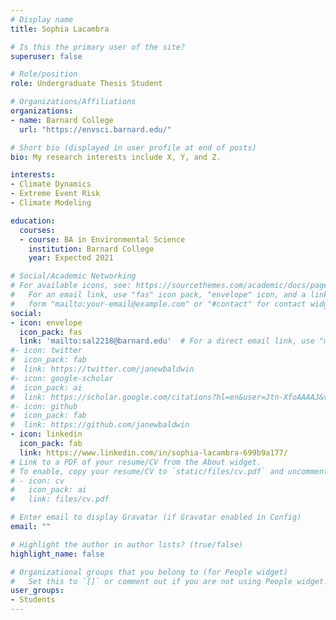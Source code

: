 ```yaml
---
# Display name
title: Sophia Lacambra

# Is this the primary user of the site?
superuser: false

# Role/position
role: Undergraduate Thesis Student

# Organizations/Affiliations
organizations:
- name: Barnard College
  url: "https://envsci.barnard.edu/"

# Short bio (displayed in user profile at end of posts)
bio: My research interests include X, Y, and Z.

interests:
- Climate Dynamics
- Extreme Event Risk
- Climate Modeling

education:
  courses:
  - course: BA in Environmental Science
    institution: Barnard College
    year: Expected 2021

# Social/Academic Networking
# For available icons, see: https://sourcethemes.com/academic/docs/page-builder/#icons
#   For an email link, use "fas" icon pack, "envelope" icon, and a link in the
#   form "mailto:your-email@example.com" or "#contact" for contact widget.
social:
- icon: envelope
  icon_pack: fas
  link: 'mailto:sal2218@barnard.edu'  # For a direct email link, use "mailto:jane.baldwin@uci.edu".
#- icon: twitter
#  icon_pack: fab
#  link: https://twitter.com/janewbaldwin
#- icon: google-scholar
#  icon_pack: ai
#  link: https://scholar.google.com/citations?hl=en&user=Jtn-XfoAAAAJ&view_op=list_works&gmla=AJsN-F5AY98csVTmspglBaUmos90VcC8Ci-Hy_9PE-8uhF0SB9oEsNOhLR66oLIUHqpH1LGnVVHNeq9vleJo7Ue-ZbuBR-8gyFeTyLdGG6YmBGO4XoEGWsk
#- icon: github
#  icon_pack: fab
#  link: https://github.com/janewbaldwin
- icon: linkedin
  icon_pack: fab
  link: https://www.linkedin.com/in/sophia-lacambra-699b9a177/
# Link to a PDF of your resume/CV from the About widget.
# To enable, copy your resume/CV to `static/files/cv.pdf` and uncomment the lines below.
# - icon: cv
#   icon_pack: ai
#   link: files/cv.pdf

# Enter email to display Gravatar (if Gravatar enabled in Config)
email: ""

# Highlight the author in author lists? (true/false)
highlight_name: false

# Organizational groups that you belong to (for People widget)
#   Set this to `[]` or comment out if you are not using People widget.
user_groups:
- Students
---
```


